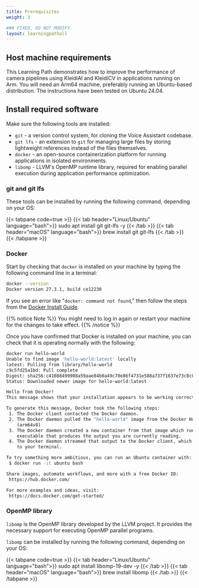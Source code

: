 ```yaml
---
title: Prerequisites
weight: 3

### FIXED, DO NOT MODIFY
layout: learningpathall
---
```


## Host machine requirements

This Learning Path demonstrates how to improve the performance of camera pipelines using KleidiAI and KleidiCV in applications running on Arm. You will need an Arm64 machine, preferably running an Ubuntu-based distribution. The instructions have been tested on Ubuntu 24.04.

## Install required software

Make sure the following tools are installed:
- `git` - a version control system, for cloning the Voice Assistant codebase.
- `git lfs` - an extension to `git` for managing large files by storing lightweight references instead of the files themselves.
- `docker` - an open-source containerization platform for running applications in isolated environments.
- `libomp` - LLVM's OpenMP runtime library, required for enabling parallel execution during application performance optimization.

### git and git lfs

These tools can be installed by running the following command, depending on your OS:

{{< tabpane code=true >}}
  {{< tab header="Linux/Ubuntu" language="bash">}}
sudo apt install git git-lfs -y
  {{< /tab >}}
  {{< tab header="macOS" language="bash">}}
brew install git git-lfs
  {{< /tab >}}
{{< /tabpane >}}

### Docker

Start by checking that `docker` is installed on your machine by typing the following command line in a terminal:

```bash { output_lines="2" }
docker --version
Docker version 27.3.1, build ce12230
```

If you see an error like "`docker: command not found`," then follow the steps from the [Docker Install Guide](https://learn.arm.com/install-guides/docker/).

{{% notice Note %}}
You might need to log in again or restart your machine for the changes to take effect.
{{% /notice %}}

Once you have confirmed that Docker is installed on your machine, you can check that it is operating normally with the following:

```bash { output_lines="2-27" }
docker run hello-world
Unable to find image 'hello-world:latest' locally
latest: Pulling from library/hello-world
c9c5fd25a1bd: Pull complete 
Digest: sha256:c41088499908a59aae84b0a49c70e86f4731e588a737f1637e73c8c09d995654
Status: Downloaded newer image for hello-world:latest

Hello from Docker!
This message shows that your installation appears to be working correctly.

To generate this message, Docker took the following steps:
 1. The Docker client contacted the Docker daemon.
 2. The Docker daemon pulled the "hello-world" image from the Docker Hub.
    (arm64v8)
 3. The Docker daemon created a new container from that image which runs the
    executable that produces the output you are currently reading.
 4. The Docker daemon streamed that output to the Docker client, which sent it
    to your terminal.

To try something more ambitious, you can run an Ubuntu container with:
 $ docker run -it ubuntu bash

Share images, automate workflows, and more with a free Docker ID:
 https://hub.docker.com/

For more examples and ideas, visit:
 https://docs.docker.com/get-started/
```

### OpenMP library

`libomp` is the OpenMP library developed by the LLVM project. It provides the necessary support for executing OpenMP parallel programs.

`libomp` can be installed by running the following command, depending on your OS:

{{< tabpane code=true >}}
  {{< tab header="Linux/Ubuntu" language="bash">}}
sudo apt install libomp-19-dev -y
  {{< /tab >}}
  {{< tab header="macOS" language="bash">}}
brew install libomp
  {{< /tab >}}
{{< /tabpane >}}